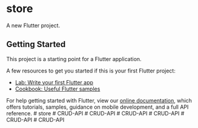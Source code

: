 # store

A new Flutter project.

## Getting Started

This project is a starting point for a Flutter application.

A few resources to get you started if this is your first Flutter project:

- [Lab: Write your first Flutter app](https://flutter.dev/docs/get-started/codelab)
- [Cookbook: Useful Flutter samples](https://flutter.dev/docs/cookbook)

For help getting started with Flutter, view our
[online documentation](https://flutter.dev/docs), which offers tutorials,
samples, guidance on mobile development, and a full API reference.
#   s t o r e  
 #   C R U D - A P I  
 #   C R U D - A P I  
 #   C R U D - A P I  
 #   C R U D - A P I  
 #   C R U D - A P I  
 #   C R U D - A P I  
 